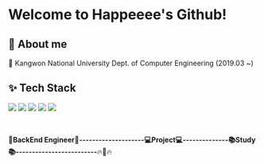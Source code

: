 # Welcome to Happeeee's Github!

## :raising_hand: About me
:school: Kangwon National University Dept. of Computer Engineering (2019.03 ~)

## :sparkles: Tech Stack
 <img src="https://img.shields.io/badge/JAVA-FF9E0F?style=flat-square&logo=java&logoColor=white"/> <img src="https://img.shields.io/badge/C++-00599C?style=flat-square&logo=c++&logoColor=white"/> <img src="https://img.shields.io/badge/Spring Boot-6DB33F?style=flat-square&logo=Spring Boot&logoColor=white"/> <img src="https://img.shields.io/badge/MySQL-4479A1?style=flat-square&logo=MySQL&logoColor=white"/> <img src="https://img.shields.io/badge/AWS-232F3E?style=flat-square&logo=Amazon AWS&logoColor=white"/> 

</br>

:star2:**BackEnd Engineer:star2:--------------------:computer:Project:computer:--------------:books:Study:books:-------------------------**:fire::running::fire:
